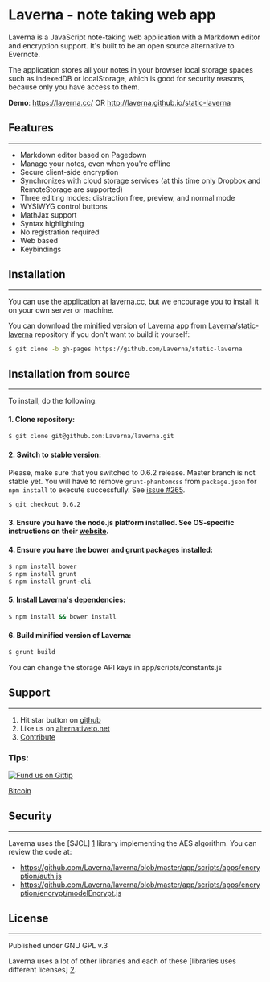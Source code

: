 # Laverna - note taking web app

Laverna is a JavaScript note-taking web application with a Markdown editor and encryption support.  It's built to be an open source alternative to Evernote.

The application stores all your notes in your browser local storage spaces such as indexedDB or localStorage, which is good for security reasons, because only you have access to them.

**Demo**: https://laverna.cc/ OR http://laverna.github.io/static-laverna

## Features
-----------

* Markdown editor based on Pagedown
* Manage your notes, even when you're offline
* Secure client-side encryption
* Synchronizes with cloud storage services (at this time only Dropbox and RemoteStorage are supported)
* Three editing modes: distraction free, preview, and normal mode
* WYSIWYG control buttons
* MathJax support
* Syntax highlighting
* No registration required
* Web based
* Keybindings

## Installation
---------------
You can use the application at laverna.cc, but we encourage you to install it on your own server or machine.

You can download the minified version of Laverna app from [Laverna/static-laverna][9] repository if you don't want to build it yourself:

```bash
$ git clone -b gh-pages https://github.com/Laverna/static-laverna
```

## Installation from source
---------------
To install, do the following:

#### 1. Clone repository:

```bash
$ git clone git@github.com:Laverna/laverna.git
```

#### 2. Switch to stable version:
Please, make sure that you switched to 0.6.2 release. Master branch is not stable yet. You will have to remove `grunt-phantomcss` from `package.json` for `npm install` to execute successfully. See [issue #265](https://github.com/Laverna/laverna/issues/265).
```bash
$ git checkout 0.6.2
```

#### 3. Ensure you have the node.js platform installed. See OS-specific instructions on their [website][8].

#### 4. Ensure you have the bower and grunt packages installed:

```bash
$ npm install bower
$ npm install grunt
$ npm install grunt-cli
```

#### 5. Install Laverna's dependencies:

```bash
$ npm install && bower install
```

#### 6. Build minified version of Laverna:

```bash
$ grunt build
```

You can change the storage API keys in app/scripts/constants.js

## Support
---------------
1. Hit star button on [github][6]
2. Like us on [alternativeto.net][5]
3. [Contribute][7]

### Tips:
[![Fund us on Gittip](https://raw.github.com/gittip/www.gittip.com/860a9f84d7987cea59bad16114aa71543934eca5/www/assets/gittip.png)](https://www.gittip.com/Laverna/ "Fund us on Gittip")

[Bitcoin][3]

## Security
--------------
Laverna uses the [SJCL] [1] library implementing the AES algorithm. You can review the code at:
* https://github.com/Laverna/laverna/blob/master/app/scripts/apps/encryption/auth.js
* https://github.com/Laverna/laverna/blob/master/app/scripts/apps/encryption/encrypt/modelEncrypt.js

## License
--------------
Published under GNU GPL v.3

Laverna uses a lot of other libraries and each of these [libraries uses different licenses] [2].

[1]: http://bitwiseshiftleft.github.io/sjcl/
[2]: https://github.com/Laverna/laverna/blob/master/bower.json
[3]: http://blockchain.info/address/18JpeKeSaoryHCkfV63XcvLZUgeuuATp86
[4]: https://www.gittip.com/Laverna/
[5]: http://alternativeto.net/software/laverna/
[6]: https://github.com/Laverna/laverna
[7]: https://github.com/Laverna/laverna/blob/master/CONTRIBUTE.md
[8]: http://nodejs.org
[9]: https://github.com/Laverna/static-laverna/archive/gh-pages.zip
